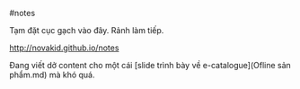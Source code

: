 #notes

Tạm đặt cục gạch vào đây. Rảnh làm tiếp.

http://novakid.github.io/notes

Đang viết dở content cho một cái [slide trình bày về e-catalogue](Ofline sản phẩm.md) mà khó quá.
